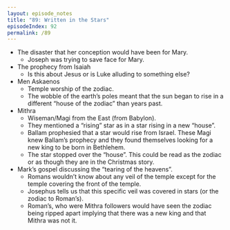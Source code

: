 ```yaml
---
layout: episode_notes
title: "89: Written in the Stars"
episodeIndex: 92
permalink: /89
---
```


- The disaster that her conception would have been for Mary. 
  - Joseph was trying to save face for Mary. 
- The prophecy from Isaiah
  - Is this about Jesus or is Luke alluding to something else?
- Men Askaenos
  - Temple worship of the zodiac. 
  - The wobble of the earth’s poles meant that the sun began to rise in a different “house of the zodiac” than years past. 
- Mithra
  - Wiseman/Magi from the East (from Babylon). 
  - They mentioned a “rising” star as in a star rising in a new “house”. 
  - Ballam prophesied that a star would rise from Israel. These Magi knew Ballam’s prophecy and they found themselves looking for a new king to be born in Bethlehem. 
  - The star stopped over the “house”. This could be read as the zodiac or as though they are in the Christmas story. 
- Mark’s gospel discussing the “tearing of the heavens”. 
  - Romans wouldn’t know about any veil of the temple except for the temple covering the front of the temple. 
  - Josephus tells us that this specific veil was covered in stars (or the zodiac to Roman’s). 
  - Roman’s, who were Mithra followers would have seen the zodiac being ripped apart implying that there was a new king and that Mithra was not it. 
